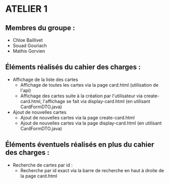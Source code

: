 # ATELIER 1

## Membres du groupe :
- Chloe Baillivet
- Souad Gouriach
- Mathis Gorvien

## Éléments réalisés du cahier des charges :
- Affichage de la liste des cartes
    - Affichage de toutes les cartes via la page card.html (utilisation de l'api)
    - Affichage des cartes suite à la création par l'utilisateur via create-card.html, l'affichage se fait via display-card.html (en utilisant CardFormDTO.java)
- Ajout de nouvelles cartes
    - Ajout de nouvelles cartes via la page create-card.html
    - Ajout de nouvelles cartes via la page display-card.html (en utilisant CardFormDTO.java)

## Éléments éventuels réalisés en plus du cahier des charges :
- Recherche de cartes par id :
    - Recherche par id exact via la barre de recherche en haut à droite de la page card.html
